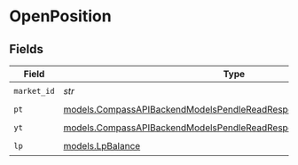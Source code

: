 # OpenPosition


## Fields

| Field                                                                                                                                                | Type                                                                                                                                                 | Required                                                                                                                                             | Description                                                                                                                                          |
| ---------------------------------------------------------------------------------------------------------------------------------------------------- | ---------------------------------------------------------------------------------------------------------------------------------------------------- | ---------------------------------------------------------------------------------------------------------------------------------------------------- | ---------------------------------------------------------------------------------------------------------------------------------------------------- |
| `market_id`                                                                                                                                          | *str*                                                                                                                                                | :heavy_check_mark:                                                                                                                                   | N/A                                                                                                                                                  |
| `pt`                                                                                                                                                 | [models.CompassAPIBackendModelsPendleReadResponsePositionsTokenBalance](../models/compassapibackendmodelspendlereadresponsepositionstokenbalance.md) | :heavy_check_mark:                                                                                                                                   | N/A                                                                                                                                                  |
| `yt`                                                                                                                                                 | [models.CompassAPIBackendModelsPendleReadResponsePositionsTokenBalance](../models/compassapibackendmodelspendlereadresponsepositionstokenbalance.md) | :heavy_check_mark:                                                                                                                                   | N/A                                                                                                                                                  |
| `lp`                                                                                                                                                 | [models.LpBalance](../models/lpbalance.md)                                                                                                           | :heavy_check_mark:                                                                                                                                   | N/A                                                                                                                                                  |